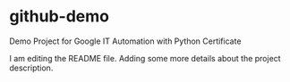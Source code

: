 # github-demo
Demo Project for Google IT Automation with Python Certificate

I am editing the README file. Adding some more details about the project description.
